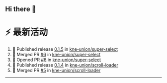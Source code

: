 ## Hi there 👋

<!--

**Here are some ideas to get you started:**

🙋‍♀️ A short introduction - what is your organization all about?
🌈 Contribution guidelines - how can the community get involved?
👩‍💻 Useful resources - where can the community find your docs? Is there anything else the community should know?
🍿 Fun facts - what does your team eat for breakfast?
🧙 Remember, you can do mighty things with the power of [Markdown](https://docs.github.com/github/writing-on-github/getting-started-with-writing-and-formatting-on-github/basic-writing-and-formatting-syntax)
-->


# ⚡ 最新活动

<!--START_SECTION:activity-->
1. 🚀 Published release [0.1.5](https://github.com/kne-union/super-select/releases/tag/0.1.5) in [kne-union/super-select](https://github.com/kne-union/super-select)
2. 🎉 Merged PR [#6](https://github.com/kne-union/super-select/pull/6) in [kne-union/super-select](https://github.com/kne-union/super-select)
3. 💪 Opened PR [#6](https://github.com/kne-union/super-select/pull/6) in [kne-union/super-select](https://github.com/kne-union/super-select)
4. 🚀 Published release [0.1.4](https://github.com/kne-union/scroll-loader/releases/tag/0.1.4) in [kne-union/scroll-loader](https://github.com/kne-union/scroll-loader)
5. 🎉 Merged PR [#5](https://github.com/kne-union/scroll-loader/pull/5) in [kne-union/scroll-loader](https://github.com/kne-union/scroll-loader)
<!--END_SECTION:activity-->

---
